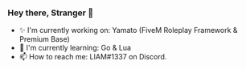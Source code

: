 ### Hey there, Stranger 👋

- ✨ I'm currently working on: Yamato (FiveM Roleplay Framework & Premium Base)
- 📖 I'm currently learning: Go & Lua
- 📫 How to reach me: LIAM#1337 on Discord.
